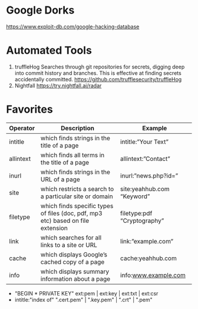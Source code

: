 # Google Dorks
https://www.exploit-db.com/google-hacking-database

# Automated Tools
1. truffleHog
Searches through git repositories for secrets, digging deep into commit history and branches. This is effective at finding secrets accidentally committed. https://github.com/trufflesecurity/truffleHog
2. Nightfall
https://try.nightfall.ai/radar


# Favorites
| Operator	| Description	| Example |
|-----------|-------------|---------|
| intitle |	which finds strings in the title of a page | intitle:”Your Text” |
|	allintext | which finds all terms in the title of a page | allintext:”Contact” |
|	inurl | which finds strings in the URL of a page | inurl:”news.php?id=” |
|	site | which restricts a search to a particular site or domain | site:yeahhub.com “Keyword” |
|	filetype | which finds specific types of files (doc, pdf, mp3 etc) based on file extension | filetype:pdf “Cryptography” |
|	link | which searches for all links to a site or URL | link:”example.com” |
|	cache | which displays Google’s cached copy of a page | cache:yeahhub.com |
|	info | which displays summary information about a page | info:www.example.com |


- "BEGIN * PRIVATE KEY" ext:pem | ext:key | ext:txt | ext:csr
- intitle:"index of" ".cert.pem" | ".key.pem" | ".crt" | ".pem"
